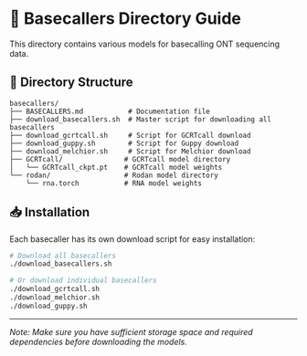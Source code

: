 # 🧬 Basecallers Directory Guide

This directory contains various models for basecalling ONT sequencing data.

## 📁 Directory Structure
```
basecallers/
├── BASECALLERS.md           # Documentation file
├── download_basecallers.sh  # Master script for downloading all basecallers
├── download_gcrtcall.sh     # Script for GCRTcall download
├── download_guppy.sh        # Script for Guppy download
├── download_melchior.sh     # Script for Melchior download
├── GCRTcall/               # GCRTcall model directory
│   └── GCRTcall_ckpt.pt    # GCRTcall model weights
└── rodan/                  # Rodan model directory
    └── rna.torch           # RNA model weights
```

## 📥 Installation
Each basecaller has its own download script for easy installation:
```bash
# Download all basecallers
./download_basecallers.sh

# Or download individual basecallers
./download_gcrtcall.sh
./download_melchior.sh
./download_guppy.sh
```

---
*Note: Make sure you have sufficient storage space and required dependencies before downloading the models.*